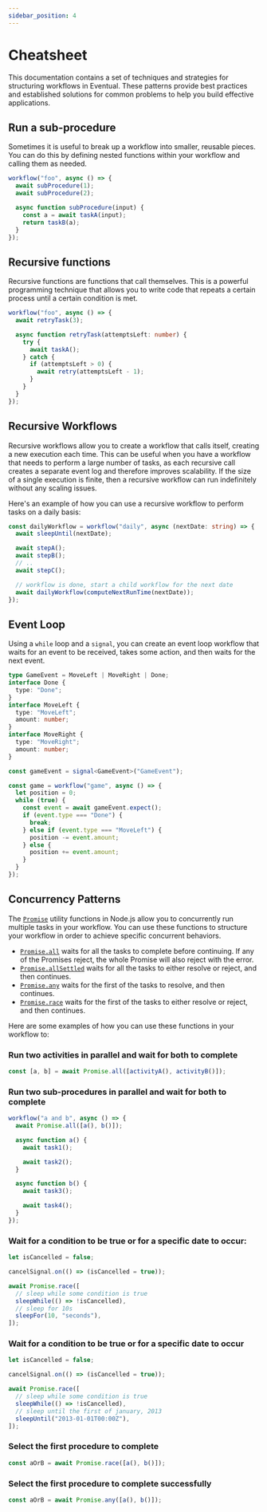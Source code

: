 ```yaml
---
sidebar_position: 4
---
```


# Cheatsheet

This documentation contains a set of techniques and strategies for structuring workflows in Eventual. These patterns provide best practices and established solutions for common problems to help you build effective applications.

## Run a sub-procedure

Sometimes it is useful to break up a workflow into smaller, reusable pieces. You can do this by defining nested functions within your workflow and calling them as needed.

```ts
workflow("foo", async () => {
  await subProcedure(1);
  await subProcedure(2);

  async function subProcedure(input) {
    const a = await taskA(input);
    return taskB(a);
  }
});
```

## Recursive functions

Recursive functions are functions that call themselves. This is a powerful programming technique that allows you to write code that repeats a certain process until a certain condition is met.

```ts
workflow("foo", async () => {
  await retryTask(3);

  async function retryTask(attemptsLeft: number) {
    try {
      await taskA();
    } catch {
      if (attemptsLeft > 0) {
        await retry(attemptsLeft - 1);
      }
    }
  }
});
```

## Recursive Workflows

Recursive workflows allow you to create a workflow that calls itself, creating a new execution each time. This can be useful when you have a workflow that needs to perform a large number of tasks, as each recursive call creates a separate event log and therefore improves scalability. If the size of a single execution is finite, then a recursive workflow can run indefinitely without any scaling issues.

Here's an example of how you can use a recursive workflow to perform tasks on a daily basis:

```ts
const dailyWorkflow = workflow("daily", async (nextDate: string) => {
  await sleepUntil(nextDate);

  await stepA();
  await stepB();
  // ..
  await stepC();

  // workflow is done, start a child workflow for the next date
  await dailyWorkflow(computeNextRunTime(nextDate));
});
```

## Event Loop

Using a `while` loop and a `signal`, you can create an event loop workflow that waits for an event to be received, takes some action, and then waits for the next event.

```ts
type GameEvent = MoveLeft | MoveRight | Done;
interface Done {
  type: "Done";
}
interface MoveLeft {
  type: "MoveLeft";
  amount: number;
}
interface MoveRight {
  type: "MoveRight";
  amount: number;
}

const gameEvent = signal<GameEvent>("GameEvent");

const game = workflow("game", async () => {
  let position = 0;
  while (true) {
    const event = await gameEvent.expect();
    if (event.type === "Done") {
      break;
    } else if (event.type === "MoveLeft") {
      position -= event.amount;
    } else {
      position += event.amount;
    }
  }
});
```

## Concurrency Patterns

The [`Promise`](https://developer.mozilla.org/en-US/docs/Web/JavaScript/Reference/Global_Objects/Promise) utility functions in Node.js allow you to concurrently run multiple tasks in your workflow. You can use these functions to structure your workflow in order to achieve specific concurrent behaviors.

- [`Promise.all`](https://developer.mozilla.org/en-US/docs/Web/JavaScript/Reference/Global_Objects/Promise/all) waits for all the tasks to complete before continuing. If any of the Promises reject, the whole Promise will also reject with the error.
- [`Promise.allSettled`](https://developer.mozilla.org/en-US/docs/Web/JavaScript/Reference/Global_Objects/Promise/allSettled) waits for all the tasks to either resolve or reject, and then continues.
- [`Promise.any`](https://developer.mozilla.org/en-US/docs/Web/JavaScript/Reference/Global_Objects/Promise/any) waits for the first of the tasks to resolve, and then continues.
- [`Promise.race`](https://developer.mozilla.org/en-US/docs/Web/JavaScript/Reference/Global_Objects/Promise/race) waits for the first of the tasks to either resolve or reject, and then continues.

Here are some examples of how you can use these functions in your workflow to:

### Run two activities in parallel and wait for both to complete

```ts
const [a, b] = await Promise.all([activityA(), activityB()]);
```

### Run two sub-procedures in parallel and wait for both to complete

```ts
workflow("a and b", async () => {
  await Promise.all([a(), b()]);

  async function a() {
    await task1();

    await task2();
  }

  async function b() {
    await task3();

    await task4();
  }
});
```

### Wait for a condition to be true or for a specific date to occur:

```ts
let isCancelled = false;

cancelSignal.on(() => (isCancelled = true));

await Promise.race([
  // sleep while some condition is true
  sleepWhile(() => !isCancelled),
  // sleep for 10s
  sleepFor(10, "seconds"),
]);
```

### Wait for a condition to be true or for a specific date to occur

```ts
let isCancelled = false;

cancelSignal.on(() => (isCancelled = true));

await Promise.race([
  // sleep while some condition is true
  sleepWhile(() => !isCancelled),
  // sleep until the first of january, 2013
  sleepUntil("2013-01-01T00:00Z"),
]);
```

### Select the first procedure to complete

```ts
const aOrB = await Promise.race([a(), b()]);
```

### Select the first procedure to complete successfully

```ts
const aOrB = await Promise.any([a(), b()]);
```
